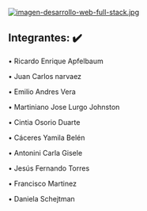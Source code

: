 
[![imagen-desarrollo-web-full-stack.jpg](https://i.postimg.cc/8cdhymm4/imagen-desarrollo-web-full-stack.jpg)](https://postimg.cc/BP6LbDyP)


## Integrantes: :heavy_check_mark:

•	Ricardo Enrique Apfelbaum

•	Juan Carlos narvaez

•	Emilio Andres Vera

•	Martiniano Jose Lurgo Johnston

•	Cintia Osorio Duarte

•	Cáceres Yamila Belén

•	Antonini Carla Gisele

• Jesús Fernando Torres

•	Francisco Martinez

•	Daniela Schejtman
